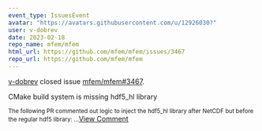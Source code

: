 ```yaml
---
event_type: IssuesEvent
avatar: "https://avatars.githubusercontent.com/u/12926030?"
user: v-dobrev
date: 2023-02-18
repo_name: mfem/mfem
html_url: https://github.com/mfem/mfem/issues/3467
repo_url: https://github.com/mfem/mfem
---
```


<a href='https://github.com/v-dobrev' target='_blank'>v-dobrev</a> closed issue <a href='https://github.com/mfem/mfem/issues/3467' target='_blank'>mfem/mfem#3467</a>.

<p>CMake build system is missing hdf5_hl library</p><small>The following PR commented out logic to inject the hdf5_hl library after NetCDF but before the regular hdf5 library:...</small><a href='https://github.com/mfem/mfem/issues/3467' target='_blank'>View Comment</a>